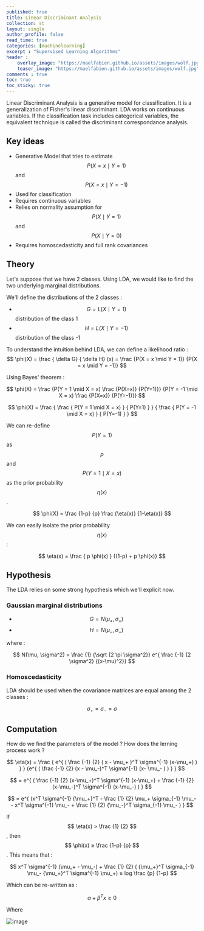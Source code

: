 ```yaml
---
published: true
title: Linear Discriminant Analysis
collection: st
layout: single
author_profile: false
read_time: true
categories: [machinelearning]
excerpt : "Supervised Learning Algorithms"
header :
    overlay_image: "https://maelfabien.github.io/assets/images/wolf.jpg"
    teaser_image: "https://maelfabien.github.io/assets/images/wolf.jpg"
comments : true
toc: true
toc_sticky: true
---
```


Linear Discriminant Analysis is a generative model for classification. It is a generalization of Fisher's linear discriminant. LDA works on continuous variables. If the classification task includes categorical variables, the equivalent technique is called the discriminant correspondance analysis.

<script type="text/javascript" async
    src="https://cdn.mathjax.org/mathjax/latest/MathJax.js?config=TeX-MML-AM_CHTML">
</script>

## Key ideas

- Generative Model that tries to estimate $$ P (X = x \mid Y = 1) $$ and $$ P (X = x \mid Y = -1) $$
- Used for classification
- Requires continuous variables
- Relies on normality assumption for $$ P(X \mid Y = 1) $$ and $$ P(X \mid Y = 0) $$
- Requires homoscedasticity and full rank covariances

## Theory

Let's suppose that we have 2 classes. Using LDA, we would like to find the two underlying marginal distributions. 

We'll define the distributions of the 2 classes :
- $$ G = L(X \mid Y=1) $$ distribution of the class 1
- $$ H = L(X \mid Y=-1) $$ distribution of the class -1

To understand the intuition behind LDA, we can define a likelihood ratio :
$$ \phi(X) = \frac { \delta G} { \delta H} (x) = \frac {P(X = x \mid Y = 1)} {P(X = x \mid Y = -1)} $$

Using Bayes' theorem :

$$ \phi(X) = \frac {P(Y = 1 \mid X = x) \frac {P(X=x)} {P(Y=1)}} {P(Y = -1 \mid X = x) \frac {P(X=x)} {P(Y=-1)}} $$

$$ \phi(X) = \frac { \frac { P(Y = 1 \mid X = x) } { P(Y=1) } } { \frac { P(Y = -1 \mid X = x) } { P(Y=-1) } } $$

We can re-define $$ P(Y=1) $$ as $$ p $$ and $$ P(Y=1 \mid X = x) $$ as the prior probability $$ \eta(x) $$.

$$ \phi(X) = \frac {1-p} {p} \frac {\eta(x)} {1-\eta(x)} $$

We can easily isolate the prior probability $$ \eta(x) $$ :

$$ \eta(x) = \frac { p \phi(x) } {(1-p) + p \phi(x)} $$ 

## Hypothesis

The LDA relies on some strong hypothesis which we'll explicit now.

### Gaussian marginal distributions 

- $$ G = N(\mu_+, \sigma_+) $$
- $$ H = N(\mu_-, \sigma_-) $$

where :

$$ N(\mu, \sigma^2) = \frac {1} {\sqrt {2  \pi \sigma^2}}  e^{ \frac {-1} {2 \sigma^2} {(x-\mu)^2}} $$

### Homoscedasticity

LDA should be used when the covariance matrices are equal among the 2 classes :

$$ \sigma_+ = \sigma_- = \sigma $$


## Computation

How do we find the parameters of the model ? How does the lerning process work ?


$$ \eta(x) = \frac { e^{ ( \frac {-1} {2} ( x - \mu_+ )^T \sigma^{-1} (x-\mu_+) ) } } {e^{ ( \frac {-1} {2} (x - \mu_-)^T \sigma^{-1} (x- \mu_- ) ) } } $$

$$ = e^{ ( \frac {-1} {2} (x-\mu_+)^T \sigma^{-1} (x-\mu_+) + \frac {-1} {2} (x-\mu_-)^T \sigma^{-1} (x-\mu_-) ) } $$

$$ = e^{ (x^T \sigma^{-1} {\mu_+}^T - \frac {1} {2} \mu_+ \sigma_{-1} \mu_- - x^T \sigma^{-1} \mu_- + \frac {1} {2} {\mu_-}^T \sigma_{-1} \mu_- ) } $$

If $$ \eta(x) > \frac {1} {2} $$, then $$ \phi(x) ≥ \frac {1-p} {p} $$ . This means that :

$$ x^T \sigma^{-1} (\mu_+ - \mu_-) + \frac {1} {2} ( {\mu_+}^T \sigma_{-1} \mu_- {\mu_+}^T \sigma^{-1} \mu_+) ≥ log \frac {p} {1-p} $$

Which can be re-written as :

$$ \alpha + \beta^T x ≥ 0 $$

Where 

![image](https://maelfabien.github.io/assets/images/bayes.png)
